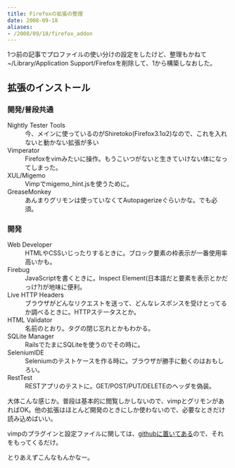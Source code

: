 ```yaml
---
title: Firefoxの拡張の整理
date: 2008-09-18
aliases:
- /2008/09/18/firefox_addon
---
```

1つ前の記事でプロファイルの使い分けの設定をしたけど、整理もかねて~/Library/Application Support/Firefoxを削除して、1から構築しなおした。

<h2>拡張のインストール</h2>
<h3>開発/普段共通</h3>
<dl>
<dt>Nightly Tester Tools</dt>
<dd>今、メインに使っているのがShiretoko(Firefox3.1α2)なので、これを入れないと動かない拡張が多い</dd>
<dt>Vimperator</dt>
<dd>Firefoxをvimみたいに操作。もうこいつがないと生きていけない体になってしまった。</dd>
<dt>XUL/Migemo</dt>
<dd>Vimpでmigemo_hint.jsを使うために。</dd>
<dt>GreaseMonkey</dt>
<dd>あんまりグリモンは使っていなくてAutopagerizeぐらいかな。でも必須。</dd>
</dl>

<h3>開発</h3>
<dl>
<dt>Web Developer</dt>
<dd>HTMLやCSSいじったりするときに。ブロック要素の枠表示が一番使用率高いかも。</dd>
<dt>Firebug</dt>
<dd>JavaScriptを書くときに。Inspect Element(日本語だと要素を表示とかだっけ?)が地味に便利。</dd>
<dt>Live HTTP Headers<dt>
<dd>ブラウザがどんなリクエストを送って、どんなレスポンスを受けとってるか調べるときに。HTTPステータスとか。</dd>
<dt>HTML Validator</dt>
<dd>名前のとおり。タグの閉じ忘れとかもわかる。</dd>
<dt>SQLite Manager</dt>
<dd>RailsでたまにSQLiteを使うのでその時に。</dd>
<dt>SeleniumIDE</dt>
<dd>Seleniumのテストケースを作る時に。ブラウザが勝手に動くのはおもしろい。</dd>
<dt>RestTest</dt>
<dd>RESTアプリのテストに。GET/POST/PUT/DELETEのヘッダを偽装。</dd>
</dl>

大体こんな感じか。普段は基本的に閲覧しかしないので、vimpとグリモンがあればOK。他の拡張はほとんど開発のときにしか使わないので、必要なときだけ読み込めばいい。

vimpのプラグインと設定ファイルに関しては、<a href="http://github.com/ukstudio/config/tree/master">githubに置いてある</a>ので、それをもってくるだけ。

とりあえずこんなもんかなー。